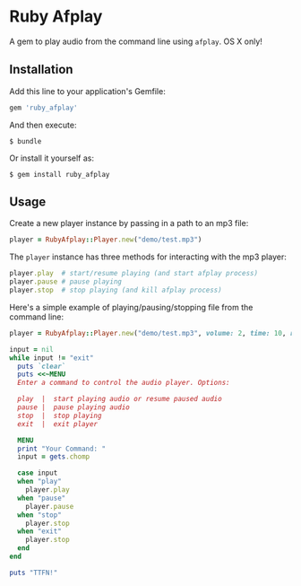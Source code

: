 # Ruby Afplay

A gem to play audio from the command line using `afplay`. OS X only!

## Installation

Add this line to your application's Gemfile:

```ruby
gem 'ruby_afplay'
```

And then execute:

    $ bundle

Or install it yourself as:

    $ gem install ruby_afplay

## Usage

Create a new player instance by passing in a path to an mp3 file:

```rb
player = RubyAfplay::Player.new("demo/test.mp3")
```

The `player` instance has three methods for interacting with the mp3 player:

```rb
player.play  # start/resume playing (and start afplay process)
player.pause # pause playing
player.stop  # stop playing (and kill afplay process)
```

Here's a simple example of playing/pausing/stopping file from the command line:

```rb
player = RubyAfplay::Player.new("demo/test.mp3", volume: 2, time: 10, rate: 0.5)

input = nil
while input != "exit"
  puts `clear`
  puts <<~MENU
  Enter a command to control the audio player. Options: 

  play  |  start playing audio or resume paused audio
  pause |  pause playing audio
  stop  |  stop playing
  exit  |  exit player

  MENU
  print "Your Command: "
  input = gets.chomp

  case input
  when "play"
    player.play
  when "pause"
    player.pause
  when "stop"
    player.stop
  when "exit"
    player.stop
  end
end

puts "TTFN!"
```
